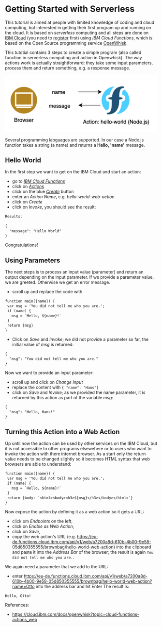 # Getting Started with Serverless

This tutorial is aimed at people with limited knowledge of coding and cloud computing, but interested in getting their first program up and running on the cloud. It is based on *serverless* computing and all steps are done on [IBM Cloud](https://cloud.ibm.com/) (you need to [register](https://cloud.ibm.com/registration) first) using *IBM Cloud Functions*, which is based on the Open Source programming service [OpenWhisk](https://github.com/apache/openwhisk).

This tutotial contains 3 steps to create a simple program (also called function in serverless computing and action in Openwhisk). The way actions work is actually straightforward: they take some input parameters, process them and return something, e.g. a response message. 

![IBM Cloud Functions](IBMCloudFunctions.jpg)

Several programming labguages are supported. In our case a Node.js function takes a string (a name) and returns a **Hello, 'name'** message.
  
## Hello World

In the first step we want to get on the IBM Cloud and start an action: 

- go to *[IBM Cloud Functions](https://cloud.ibm.com/functions/)*
- click on *[Actions](https://cloud.ibm.com/functions/actions)*
- click on the blue *[Create](https://cloud.ibm.com/functions/create/action)* button
- enter an *Action Name*, e.g. *hello-world-web-action*
- click on *Create*
- click on *Invoke*, you should see the result:

~~~~
Results:

{
  "message": "Hello World"
}	
~~~~

Congratulations!

## Using Parameters
The next steps is to process an input value (parameter) and return an output depending on the input parameter. If we provide a parameter value, we are greeted. Otherwise we get an error message.

- scroll up and replace the code with

~~~~
function main({name}) {
 var msg = 'You did not tell me who you are.';
 if (name) {
   msg = `Hello, ${name}!`
 }
 return {msg}
}
~~~~

- Click on *Save* and *Invoke*; we did not provide a parameter so far, the initial value of *msg* is returned:

~~~~
{
  "msg": "You did not tell me who you are."
}
~~~~

Now we want to provide an input parameter:
- scroll up and click on *Change Input*
- replace the content with `{ "name": "Hans"}`
- click on *Save* and *Invoke*; as we provided the name parameter, it is returned by this action as part of the variable *msg*:

~~~~
{
  "msg": "Hello, Hans!"
}
~~~~

## Turning this Action into a Web Action
Up until now the action can be used by other services on the IBM Cloud, but it is not accessible to other programs elsewehere or to users who want to invoke the action with there internet browser. As a start only the return value needs to be changed slightly so it becomes HTML syntax that web browsers are able to understand:

~~~~
function main({name}) {
 var msg = 'You did not tell me who you are.';
 if (name) {
   msg = `Hello, ${name}!`
 }
 return {body: `<html><body><h3>${msg}</h3></body></html>`}
}
~~~~

Now expose the action by defining it as a web action so it gets a URL:
- click om *Endpoints* on the left,
- click on *Enable as Web Action*,
- click on *Save*,
- copy the web action's URL (e.g. https://eu-de.functions.cloud.ibm.com/api/v1/web/a7200a8d-610b-4b00-9e58-05d850355555/brownbag/hello-world-web-action) into the clipboard and paste it into the *Address Bar* of the browser; the result is again `You did not tell me who you are.`.

We again need a parameter that we add to the URL:
- enter  https://eu-de.functions.cloud.ibm.com/api/v1/web/a7200a8d-610b-4b00-9e58-05d850355555/brownbag/hello-world-web-action?name=Otto into the address bar and hit Enter
The result is:
~~~~
Hello, Otto!
~~~~


References:
- https://cloud.ibm.com/docs/openwhisk?topic=cloud-functions-actions_web

